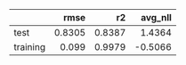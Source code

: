 |          |   rmse |     r2 |   avg_nll |
|:---------|-------:|-------:|----------:|
| test     | 0.8305 | 0.8387 |    1.4364 |
| training | 0.099  | 0.9979 |   -0.5066 |